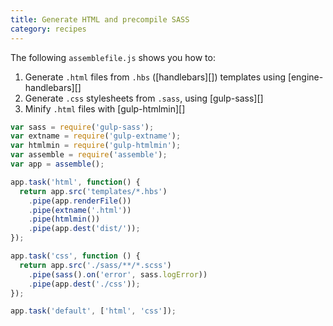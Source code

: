 ```yaml
---
title: Generate HTML and precompile SASS
category: recipes
---
```

The following `assemblefile.js` shows you how to:

1. Generate `.html` files from `.hbs` ([handlebars][]) templates using [engine-handlebars][]
1. Generate `.css` stylesheets from `.sass`, using [gulp-sass][]
1. Minify `.html` files with [gulp-htmlmin][]

```js
var sass = require('gulp-sass');
var extname = require('gulp-extname');
var htmlmin = require('gulp-htmlmin');
var assemble = require('assemble');
var app = assemble();

app.task('html', function() {
  return app.src('templates/*.hbs')
    .pipe(app.renderFile())
    .pipe(extname('.html'))
    .pipe(htmlmin())
    .pipe(app.dest('dist/'));
});

app.task('css', function () {
  return app.src('./sass/**/*.scss')
    .pipe(sass().on('error', sass.logError))
    .pipe(app.dest('./css'));
});

app.task('default', ['html', 'css']);
```
